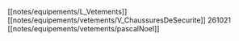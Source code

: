 [[notes/equipements/L_Vetements]] [[notes/equipements/vetements/V_ChaussuresDeSecurite]] 261021 [[notes/equipements/vetements/pascalNoel]]